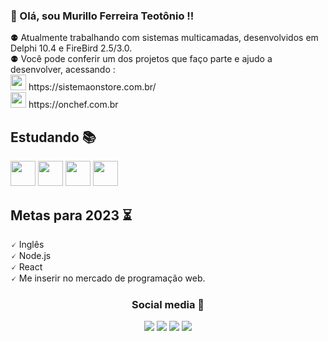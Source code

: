 ### 🙂 Olá, sou Murillo Ferreira Teotônio !!
<p align="left">
  ⚉ Atualmente trabalhando com sistemas multicamadas, desenvolvidos em Delphi 10.4 e FireBird 2.5/3.0. </br>
  ⚉ Você pode conferir um dos projetos que faço parte e ajudo a desenvolver, acessando : </br>
  <img src="https://sistemaonstore.com.br/wp-content/uploads/2022/01/Logo_onStore_White.png" style="height:25px;" /> https://sistemaonstore.com.br/ </br>
  <img src="https://onchef.com.br/assets/images/logoblue.png" style="height:25px;" /> https://onchef.com.br
</p>

## Estudando 📚

 <img src="https://img.shields.io/badge/C%23-47114a?style=flat&logo=CSharp" style="height:40px;" /> <!--c# -->
 <img src="https://img.shields.io/badge/React-489DB5?style=flat&logo=React" style="height:40px;" /> <!--react -->
 <img src="https://img.shields.io/badge/Node.js-78D162?style=flat&logo=Node.js" style="height:40px;" /> <!-- nodejs -->
 <img src="https://img.shields.io/badge/TypeScript-122942?style=flat&logo=typescript" style="height:40px;" /> <!-- TypeScript -->
   
## Metas para 2023 ⏳
  
<p align="left">
  🗸 Inglês <br/> 
  🗸 Node.js <br/>
  🗸 React <br/>
  🗸 Me inserir no mercado de programação web.
</p>

<div align="center"> 
 <h3 align="center">  
  Social media 👤
 </h3> 
  
<a href="https://www.instagram.com/murillo.ferreira1/" target="_blank"><img src="https://img.shields.io/badge/-Instagram-%23E4405F?style=for-the-badge&logo=instagram&logoColor=white" target="_blank"></a>
  <a href="https://www.facebook.com/murilo.ferreira.102/" target="_blank"><img src="https://img.shields.io/badge/Facebook-1877F2?style=for-the-badge&logo=facebook&logoColor=white" target="_blank"></a>
  <a href = "mailto:murilloocz@gmail.com"><img src="https://img.shields.io/badge/-Email-%23333?style=for-the-badge&logo=gmail&logoColor=white" target="_blank"></a>
  <a href="https://www.linkedin.com/in/murillo-ferreira-teotonio/" target="_blank"><img src="https://img.shields.io/badge/-LinkedIn-%230077B5?style=for-the-badge&logo=linkedin&logoColor=white" target="_blank"></a>
  
<div align="center">

